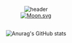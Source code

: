 <div align=center>

<!--
**doomdabo/doomdabo** is a ✨ _special_ ✨ repository because its `README.md` (this file) appears on your GitHub profile.

Here are some ideas to get you started:

- 🔭 I’m currently working on ...
- 🌱 I’m currently learning ...
- 👯 I’m looking to collaborate on ...
- 🤔 I’m looking for help with ...
- 💬 Ask me about ...
- 📫 How to reach me: ...
- 😄 Pronouns: ...
- ⚡ Fun fact: ...
[![Solved.ac Profile](http://mazassumnida.wtf/api/generate_badge?boj=bbo1209)](https://solved.ac/bbo1209)<br/>


-->
![header](https://capsule-render.vercel.app/api?type=wave&color=auto&height=300&section=header&text=doomdabo&fontSize=90)
  <br>
[![Moon.svg](https://moon-svg.minung.dev/moon.svg?theme=ray)](https://moon-svg.minung.dev)
    <br>
  <br>
  
![Anurag's GitHub stats](https://github-readme-stats.vercel.app/api?username=doomdabo&show_icons=true&theme=radical)



  
  </div>
